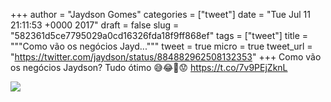 
+++
author = "Jaydson Gomes"
categories = ["tweet"]
date = "Tue Jul 11 21:11:53 +0000 2017"
draft = false
slug = "582361d5ce7795029a0cd16326fda18f9ff868ef"
tags = ["tweet"]
title = """Como vão os negócios Jayd..."""
tweet = true
micro = true
tweet_url = "https://twitter.com/jaydson/status/884882962508132353"
+++
Como vão os negócios Jaydson? Tudo ótimo 😅😂🤣😟 https://t.co/7v9PEjZknL

![](/images/tweet-media/884882962508132353-DEe8JExW0AEZXCo.jpg)
